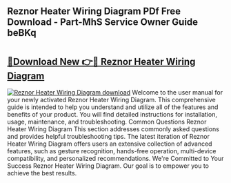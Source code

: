 ## Reznor Heater Wiring Diagram PDf Free Download - Part-MhS Service Owner Guide beBKq

# <h2><a href="http://dfhqrs.blite.top/?on=Reznor+Heater+Wiring+Diagram">🔗Download New 👉🔴 Reznor Heater Wiring Diagram</a></h2>

[![Reznor Heater Wiring Diagram download](https://i.imgur.com/lujVjoI.png)](http://dfhqrs.blite.top/?on=Reznor+Heater+Wiring+Diagram)
Welcome to the user manual for your newly activated Reznor Heater Wiring Diagram. This comprehensive guide is intended to help you understand and utilize all of the features and benefits of your product. You will find detailed instructions for installation, usage, maintenance, and troubleshooting. Common Questions Reznor Heater Wiring Diagram This section addresses commonly asked questions and provides helpful troubleshooting tips. The latest iteration of Reznor Heater Wiring Diagram offers users an extensive collection of advanced features, such as gesture recognition, hands-free operation, multi-device compatibility, and personalized recommendations. We're Committed to Your Success Reznor Heater Wiring Diagram. Our goal is to empower you to achieve the best results.
